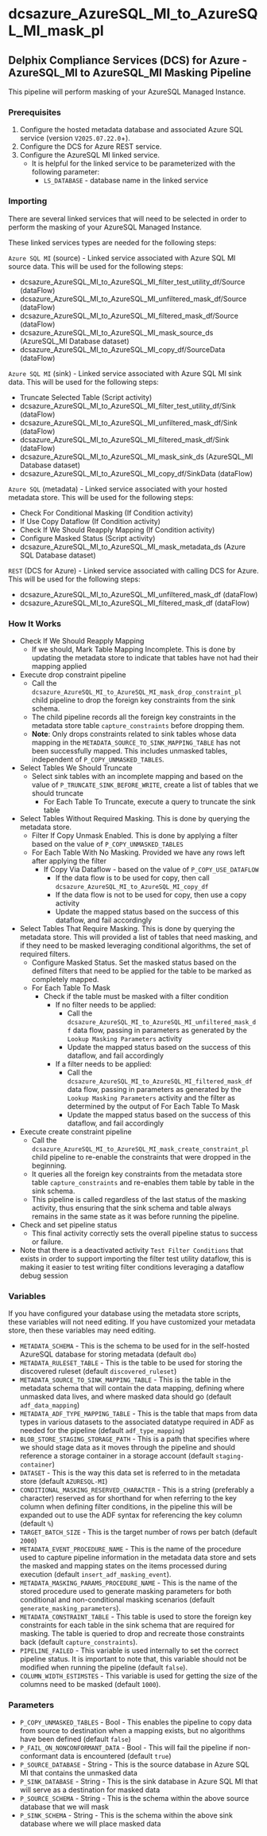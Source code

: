 # dcsazure_AzureSQL_MI_to_AzureSQL_MI_mask_pl
## Delphix Compliance Services (DCS) for Azure - AzureSQL_MI to AzureSQL_MI Masking Pipeline

This pipeline will perform masking of your AzureSQL Managed Instance.

### Prerequisites

1. Configure the hosted metadata database and associated Azure SQL service (version `V2025.07.22.0`+).
1. Configure the DCS for Azure REST service.
1. Configure the AzureSQL MI linked service.
   * It is helpful for the linked service to be parameterized with the following parameter:
      * `LS_DATABASE` - database name in the linked service


### Importing
There are several linked services that will need to be selected in order to perform the masking of your AzureSQL Managed Instance.

These linked services types are needed for the following steps:

`Azure SQL MI` (source) - Linked service associated with Azure SQL MI source data. This will be used for the
following steps:
* dcsazure_AzureSQL_MI_to_AzureSQL_MI_filter_test_utility_df/Source (dataFlow)
* dcsazure_AzureSQL_MI_to_AzureSQL_MI_unfiltered_mask_df/Source (dataFlow)
* dcsazure_AzureSQL_MI_to_AzureSQL_MI_filtered_mask_df/Source (dataFlow)
* dcsazure_AzureSQL_MI_to_AzureSQL_MI_mask_source_ds (AzureSQL_MI Database dataset)
* dcsazure_AzureSQL_MI_to_AzureSQL_MI_copy_df/SourceData (dataFlow)

`Azure SQL MI` (sink) - Linked service associated with Azure SQL MI sink data. This will be used for the
following steps:
* Truncate Selected Table (Script activity)
* dcsazure_AzureSQL_MI_to_AzureSQL_MI_filter_test_utility_df/Sink (dataFlow)
* dcsazure_AzureSQL_MI_to_AzureSQL_MI_unfiltered_mask_df/Sink (dataFlow)
* dcsazure_AzureSQL_MI_to_AzureSQL_MI_filtered_mask_df/Sink (dataFlow)
* dcsazure_AzureSQL_MI_to_AzureSQL_MI_mask_sink_ds (AzureSQL_MI Database dataset)
* dcsazure_AzureSQL_MI_to_AzureSQL_MI_copy_df/SinkData (dataFlow)

`Azure SQL` (metadata) - Linked service associated with your hosted metadata store. This will be used for the following
steps:
* Check For Conditional Masking (If Condition activity)
* If Use Copy Dataflow (If Condition activity)
* Check If We Should Reapply Mapping (If Condition activity)
* Configure Masked Status (Script activity)
* dcsazure_AzureSQL_MI_to_AzureSQL_MI_mask_metadata_ds (Azure SQL Database dataset)

`REST` (DCS for Azure) - Linked service associated with calling DCS for Azure. This will be used for the following
steps:
* dcsazure_AzureSQL_MI_to_AzureSQL_MI_unfiltered_mask_df (dataFlow)
* dcsazure_AzureSQL_MI_to_AzureSQL_MI_filtered_mask_df (dataFlow)

### How It Works
* Check If We Should Reapply Mapping
  * If we should, Mark Table Mapping Incomplete. This is done by updating the metadata store to indicate that tables have not had their mapping applied
* Execute drop constraint pipeline
  * Call the `dcsazure_AzureSQL_MI_to_AzureSQL_MI_mask_drop_constraint_pl` child pipeline to drop the foreign key constraints from the sink schema.
  * The child pipeline records all the foreign key constraints in the metadata store table `capture_constraints` before dropping them.
  * **Note**: Only drops constraints related to sink tables whose data mapping in the `METADATA_SOURCE_TO_SINK_MAPPING_TABLE` has not been successfully mapped. This includes unmasked tables, independent of `P_COPY_UNMASKED_TABLES`. 
* Select Tables We Should Truncate
  * Select sink tables with an incomplete mapping and based on the value of `P_TRUNCATE_SINK_BEFORE_WRITE`, create a list of tables that we should truncate
    * For Each Table To Truncate, execute a query to truncate the sink table
* Select Tables Without Required Masking. This is done by querying the metadata store.
  * Filter If Copy Unmask Enabled. This is done by applying a filter based on the value of `P_COPY_UNMASKED_TABLES`
  * For Each Table With No Masking. Provided we have any rows left after applying the filter
    * If Copy Via Dataflow - based on the value of `P_COPY_USE_DATAFLOW`
      * If the data flow is to be used for copy, then call `dcsazure_AzureSQL_MI_to_AzureSQL_MI_copy_df`
      * If the data flow is not to be used for copy, then use a copy activity
      * Update the mapped status based on the success of this dataflow, and fail accordingly
* Select Tables That Require Masking. This is done by querying the metadata store. This will provided a list of tables that need masking, and if they need to be masked leveraging conditional algorithms, the set of required filters.
  * Configure Masked Status. Set the masked status based on the defined filters that need to be applied for the table to be marked as completely mapped.
  * For Each Table To Mask
    * Check if the table must be masked with a filter condition
      * If no filter needs to be applied:
        * Call the `dcsazure_AzureSQL_MI_to_AzureSQL_MI_unfiltered_mask_df` data flow, passing in parameters as generated by
          the `Lookup Masking Parameters` activity
        * Update the mapped status based on the success of this dataflow, and fail accordingly
      * If a filter needs to be applied:
        * Call the `dcsazure_AzureSQL_MI_to_AzureSQL_MI_filtered_mask_df` data flow, passing in parameters as generated by
          the `Lookup Masking Parameters` activity and the filter as determined by the output of For Each Table To Mask
        * Update the mapped status based on the success of this dataflow, and fail accordingly
* Execute create constraint pipeline
  * Call the `dcsazure_AzureSQL_MI_to_AzureSQL_MI_mask_create_constraint_pl` child pipeline to re-enable the constraints that were dropped in the beginning.
  * It queries all the foreign key constraints from the metadata store table `capture_constraints` and re-enables them table by table in the sink schema.
  * This pipeline is called regardless of the last status of the masking activity, thus ensuring that the sink schema and table always remains in the same state as it was before running the pipeline.
* Check and set pipeline status
  * This final activity correctly sets the overall pipeline status to success or failure.
* Note that there is a deactivated activity `Test Filter Conditions` that exists in order to support importing the filter test utility dataflow, this is making it easier to test writing filter conditions leveraging a dataflow debug session

### Variables

If you have configured your database using the metadata store scripts, these variables will not need editing. If you
have customized your metadata store, then these variables may need editing.

* `METADATA_SCHEMA` - This is the schema to be used for in the self-hosted AzureSQL database for storing metadata (default `dbo`)
* `METADATA_RULESET_TABLE` - This is the table to be used for storing the discovered ruleset (default `discovered_ruleset`)
* `METADATA_SOURCE_TO_SINK_MAPPING_TABLE` - This is the table in the metadata schema that will contain the data
  mapping, defining where unmasked data lives, and where masked data should go (default `adf_data_mapping`)
* `METADATA_ADF_TYPE_MAPPING_TABLE` - This is the table that maps from data types in various datasets to the
  associated datatype required in ADF as needed for the pipeline (default `adf_type_mapping`)
* `BLOB_STORE_STAGING_STORAGE_PATH` - This is a path that specifies where we should stage data as it moves through the
  pipeline and should reference a storage container in a storage account (default `staging-container`)
* `DATASET` - This is the way this data set is referred to in the metadata store (default `AZURESQL-MI`)
* `CONDITIONAL_MASKING_RESERVED_CHARACTER` - This is a string (preferably a character) reserved as for shorthand for
  when referring to the key column when defining filter conditions, in the pipeline this will be expanded out to use the
  ADF syntax for referencing the key column (default `%`)
* `TARGET_BATCH_SIZE` - This is the target number of rows per batch (default `2000`)
* `METADATA_EVENT_PROCEDURE_NAME` - This is the name of the procedure used to capture pipeline information in the metadata data store and sets the masked and mapping states on the items processed during execution (default `insert_adf_masking_event`).
* `METADATA_MASKING_PARAMS_PROCEDURE_NAME` - This is the name of the stored procedure used to generate masking
    parameters for both conditional and non-conditional masking scenarios (default `generate_masking_parameters`).
* `METADATA_CONSTRAINT_TABLE` - This table is used to store the foreign key constraints for each table in the sink schema that are required for masking. The table is queried to drop and recreate those constraints back (default `capture_constraints`).
* `PIPELINE_FAILED` - This variable is used internally to set the correct pipeline status. It is important to note that, this variable should not be modified when running the pipeline (default `false`).
* `COLUMN_WIDTH_ESTIMSTES` - This variable is used for getting the size of the columns need to be masked (default `1000`).

### Parameters

* `P_COPY_UNMASKED_TABLES` - Bool - This enables the pipeline to copy data from source to destination when a mapping
exists, but no algorithms have been defined (default `false`)
* `P_FAIL_ON_NONCONFORMANT_DATA` - Bool - This will fail the pipeline if non-conformant data is encountered (default
`true`)
* `P_SOURCE_DATABASE` - String - This is the source database in Azure SQL MI that contains the unmasked data
* `P_SINK_DATABASE` - String - This is the sink database in Azure SQL MI that will serve as a destination for masked data
* `P_SOURCE_SCHEMA` - String - This is the schema within the above source database that we will mask
* `P_SINK_SCHEMA` - String - This is the schema within the above sink database where we will place masked data
